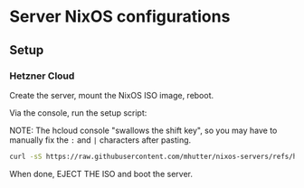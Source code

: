 # Server NixOS configurations

## Setup

### Hetzner Cloud

Create the server, mount the NixOS ISO image, reboot.

Via the console, run the setup script:

NOTE: The hcloud console "swallows the shift key", so you may have to manually fix the `:` and `|` characters after pasting.

```sh
curl -sS https://raw.githubusercontent.com/mhutter/nixos-servers/refs/heads/main/setup/hcloud.sh | sudo bash
```

When done, EJECT THE ISO and boot the server.
